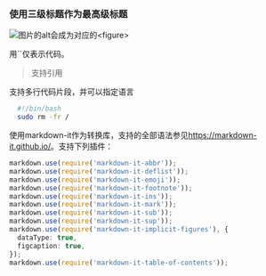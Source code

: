 ### 使用三级标题作为最高级标题

![图片的alt会成为对应的`<figure>`](http://insights.thoughtworkers.org/wp-content/uploads/2017/03/1-excellent-Developer-1024x576.png)

用\`\`仅表示代码。

> 支持引用

支持多行代码片段，并可以指定语言

```bash
  #!/bin/bash
  sudo rm -fr /
```

使用markdown-it作为转换库，支持的全部语法参见<https://markdown-it.github.io/>。支持下列插件：

```typescript
markdown.use(require('markdown-it-abbr'));
markdown.use(require('markdown-it-deflist'));
markdown.use(require('markdown-it-emoji'));
markdown.use(require('markdown-it-footnote'));
markdown.use(require('markdown-it-ins'));
markdown.use(require('markdown-it-mark'));
markdown.use(require('markdown-it-sub'));
markdown.use(require('markdown-it-sup'));
markdown.use(require('markdown-it-implicit-figures'), {
  dataType: true,
  figcaption: true,
});
markdown.use(require('markdown-it-table-of-contents'));
```
